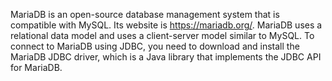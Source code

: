 MariaDB is an open-source database management system that is compatible with MySQL. Its website is https://mariadb.org/.
MariaDB uses a relational data model and uses a client-server model similar to MySQL. To connect to MariaDB using JDBC, you need to download and install the MariaDB JDBC driver, which is a Java library that implements the JDBC API for MariaDB. 